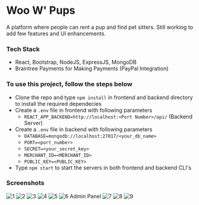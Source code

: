 # Woo W' Pups
A platform where people can rent a pup and find pet sitters. Still working to add few features and UI enhancements.

### Tech Stack
- React, Bootstrap, NodeJS, ExpressJS, MongoDB
- Braintree Payments for Making Payments (PayPal Integration)

### To use this project, follow the steps below
- Clone the repo and type `npm install` in frontend and backend directory to install the required dependecies
- Create a `.env` file in frontend with following parameters
  - `REACT_APP_BACKEND=http://localhost:<Port Number>/api/` (Backend Server)
- Create a `.env` file in backend with following parameters
  - `DATABASE=mongodb://localhost:27017/<your_db_name>`
  - `PORT=<port_number>`
  - `SECRET=<your_secret_key>`
  - `MERCHANT_ID=<MERCHANT_ID>`
  - `PUBLIC_KEY=<PUBLIC_KEY>`
- Type `npm start` to start the servers in both frontend and backend CLI's

### Screenshots
![1](https://user-images.githubusercontent.com/45379824/120271558-2cc11b00-c2c9-11eb-8c54-7f5c78edfbe3.PNG)
![2](https://user-images.githubusercontent.com/45379824/120271578-334f9280-c2c9-11eb-824d-741fdb5fb36b.PNG)
![3](https://user-images.githubusercontent.com/45379824/120271588-38144680-c2c9-11eb-92b3-aa751b47b809.PNG)
![4](https://user-images.githubusercontent.com/45379824/120271596-3e0a2780-c2c9-11eb-924b-8a21ebb414f4.PNG)
![5](https://user-images.githubusercontent.com/45379824/120271601-42cedb80-c2c9-11eb-91da-9d2c9312b4a3.PNG)
![6](https://user-images.githubusercontent.com/45379824/120271614-46faf900-c2c9-11eb-95a5-fe7033165632.PNG)
Admin Panel
![7](https://user-images.githubusercontent.com/45379824/120271618-49f5e980-c2c9-11eb-8b40-2e7d5fb41284.PNG)
![8](https://user-images.githubusercontent.com/45379824/120271649-58440580-c2c9-11eb-8135-771f97db0071.PNG)
![9](https://user-images.githubusercontent.com/45379824/120271654-5c702300-c2c9-11eb-9f5f-3cd2018f288b.PNG)
